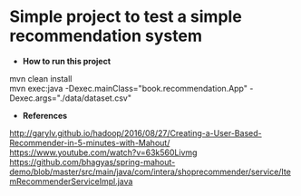 # Simple project to test a simple recommendation system

* **How to run this project**

mvn clean install\
mvn exec:java -Dexec.mainClass="book.recommendation.App" -Dexec.args="./data/dataset.csv"

* **References**

http://garylv.github.io/hadoop/2016/08/27/Creating-a-User-Based-Recommender-in-5-minutes-with-Mahout/<br/> 
https://www.youtube.com/watch?v=63k560Livmg<br/>
https://github.com/bhagyas/spring-mahout-demo/blob/master/src/main/java/com/intera/shoprecommender/service/ItemRecommenderServiceImpl.java<br/>

